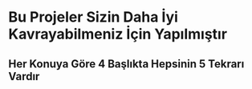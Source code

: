 # Bu Projeler Sizin Daha İyi Kavrayabilmeniz İçin Yapılmıştır
## Her Konuya Göre 4 Başlıkta Hepsinin 5 Tekrarı Vardır
### 
